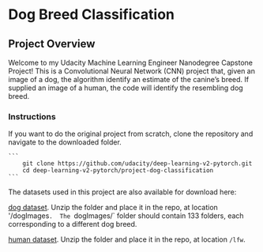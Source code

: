 # Dog Breed Classification

## Project Overview

Welcome to my Udacity Machine Learning Engineer Nanodegree Capstone Project! This is a Convolutional Neural Network (CNN) project that, given an image of a dog, the algorithm identify an estimate of the canine’s breed.  If supplied an image of a human, the code will identify the resembling dog breed.  

### Instructions

If you want to do the original project from scratch, clone the repository and navigate to the downloaded folder.
	
	```	
		git clone https://github.com/udacity/deep-learning-v2-pytorch.git
		cd deep-learning-v2-pytorch/project-dog-classification
	```

The datasets used in this project are also available for download here:

[dog dataset](https://s3-us-west-1.amazonaws.com/udacity-aind/dog-project/dogImages.zip).  Unzip the folder and place it in the repo, at location '/dogImages`.  The `dogImages/` folder should contain 133 folders, each corresponding to a different dog breed.

[human dataset](http://vis-www.cs.umass.edu/lfw/lfw.tgz).  Unzip the folder and place it in the repo, at location `/lfw`. 


